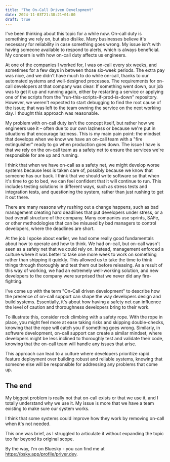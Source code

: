 ```yaml
---
title: "The On-Call Driven Development"
date: 2024-11-03T21:38:21+01:00
draft: true
---
```

I've been thinking about this topic for a while now. On-call duty is something we rely on, but also dislike. Many businesses believe it's necessary for reliability in case something goes wrong. My issue isn't with having someone available to respond to alerts, which is always beneficial. My concern is with how on-call duty affects us engineers.

At one of the companies I worked for, I was on-call every six weeks, and sometimes for a few days in between those six-week periods. The extra pay was nice, and we didn't have much to do while on-call, thanks to our automated systems and well-designed processes. The requirements for on-call developers at that company was clear:
If something went down, our job was to get it up and running again, either by restarting a service or applying one of the scripts from the "run-this-scripts-if-prod-is-down" repository. However, we weren't expected to start debugging to find the root cause of the issue; that was left to the team owning the service on the next working day. I thought this approach was reasonable.

My problem with on-call duty isn't the concept itself, but rather how we engineers use it – often due to our own laziness or because we're put in situations that encourage laziness. This is my main pain point: the mindset that develops when we know we have an on-call team with a "fire extinguisher" ready to go when production goes down. The issue I have is that we rely on the on-call team as a safety net to ensure the services we're responsible for are up and running.

I think that when we have on-call as a safety net, we might develop worse systems because less is taken care of, possibly because we know that someone has our back. I think that we should write software so that when it's time to go to bed, we can feel confident that it will continue to run. This includes testing solutions in different ways, such as stress tests and integration tests, and questioning the system, rather than just rushing to get it out there.

There are many reasons why rushing out a change happens, such as bad management creating hard deadlines that put developers under stress, or a bad overall structure of the company. Many companies use sprints, SAFe, or other methodologies that can be misused by bad managers to control developers, where the deadlines are short.

At the job I spoke about earlier, we had some really good fundamentals about how to operate and how to think. We had on-call, but on-call wasn't seen as a safety net that we could rely on. Instead, management enforced a culture where it was better to take one more week to work on something rather than shipping it quickly. This allowed us to take the time to think things through thoroughly and test them out before releasing. As a result of this way of working, we had an extremely well-working solution, and new developers to the company were surprised that we never did any fire-fighting.

I've come up with the term "On-Call driven development" to describe how the presence of on-call support can shape the way developers design and build systems. Essentially, it's about how having a safety net can influence the level of caution and thoroughness developers bring to their work.

To illustrate this, consider rock climbing with a safety rope. With the rope in place, you might feel more at ease taking risks and skipping double-checks, knowing that the rope will catch you if something goes wrong. Similarly, in software development, on-call support can create a similar mindset, where developers might be less inclined to thoroughly test and validate their code, knowing that the on-call team will handle any issues that arise.

This approach can lead to a culture where developers prioritize rapid feature deployment over building robust and reliable systems, knowing that someone else will be responsible for addressing any problems that come up.

## The end
My biggest problem is really not that on-call exists or that we use it, and I totally understand why we use it. My issue is more that we have a team existing to make sure our system works.

I think that some systems could improve how they work by removing on-call when it's not needed.

This one was brief, as I struggled to articulate it without expanding the topic too far beyond its original scope.

By the way, I'm on Bluesky - you can find me at https://bsky.app/profile/priver.dev.
